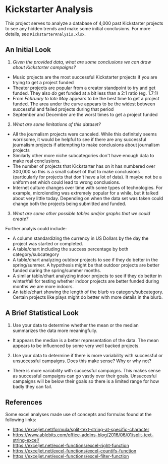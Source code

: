 # Kickstarter Analysis

This project serves to analyze a database of 4,000 past Kickstarter projects to see any hidden trends and make some initial conclusions. For more details, see `KickstarterAnalysis.xlsx`.

## An Initial Look

1. *Given the provided data, what are some conclusions we can draw about Kickstarter campaigns?*

* Music projects are the most successful Kickstarter projects if you are trying to get a project funded
* Theater projects are popular from a creator standpoint to try and get funded. They also *do* get funded at a bit less than a 2:1 ratio (eg. 1.7:1)
* From *February to late May* appears to be the best time to get a project funded. The area under the curve appears to be the widest between successful and failed projects during that period
* September and December are the worst times to get a project funded

2. *What are some limitations of this dataset?*

* All the journalism projects were canceled. While this definitely seems worrisome, it would be helpful to see if there are any successful journalism projects if attempting to make conclusions about journalism projects
* Similarly other more niche subcategories don't have enough data to make real conclusions.
* The number of projects that Kickstarter has on it has numbered over 300,000 so this is a small subset of that to make conclusions (particularly for projects that don't have a lot of data). It maybe not be a uniform set which could lead to wrong conclusions.
* Internet culture changes over time with some types of technologies. For example, microlending was extremely popular for a while, but it talked about very little today. Depending on when the data set was taken could change both the projects being submitted and funded.

3. *What are some other possible tables and/or graphs that we could create?*

Further analyis could include:

* A column standardizing the currency in US Dollars by the day the project was started or completed.
* A table/chart including the success percentage by both category/subcategory
* A table/chart analyzing outdoor projects to see if they do better in the spring/summer. A hypothesis might be that outdoor projects are better funded during the spring/summer months.
* A similar table/chart analyzing indoor projects to see if they do better in winter/fall for testing whether indoor projects are better funded during months we are more indoors.
* An table/chart showing the length of the blurb vs category/subcategory. Certain projects like plays might do better with more details in the blurb.

## A Brief Statistical Look

1. Use your data to determine whether the mean or the median summarizes the data more meaningfully.

* It appears the median is a better representation of the data. The mean appears to be influenced by some very well backed projects.

2. Use your data to determine if there is more variability with successful or unsuccessful campaigns. Does this make sense? Why or why not?

* There is more variability with successful campaigns. This makes sense as successful campaigns can go vastly over their goals. Unsuccesful campaigns will be below their goals so there is a limited range for how badly they can fail.

## References ##
Some excel analyses made use of concepts and formulas found at the following links:

* https://exceljet.net/formula/split-text-string-at-specific-character
* https://www.ablebits.com/office-addins-blog/2016/06/01/split-text-string-excel/
* https://exceljet.net/excel-functions/excel-right-function
* https://exceljet.net/excel-functions/excel-countifs-function
* https://exceljet.net/excel-functions/excel-filter-function
